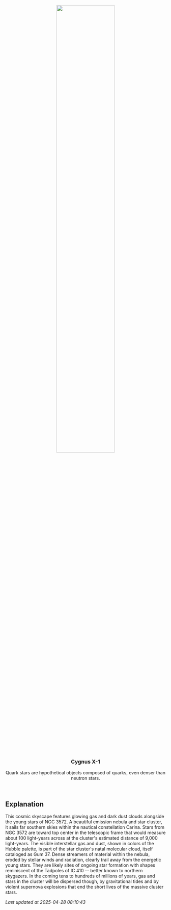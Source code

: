 <p align='center'>
    <img src='https://apod.nasa.gov/apod/image/2504/Gum37Hoo_Bozon_960.jpg' width='60%' />
    <h3 align="center">Cygnus X-1</h3>
    <p align="center">Quark stars are hypothetical objects composed of quarks, even denser than neutron stars.</p>
</p>
<br/>

Explanation
--
This cosmic skyscape features glowing gas and dark dust clouds alongside the young stars of NGC 3572.  A beautiful emission nebula and star cluster, it sails far southern skies within the nautical constellation Carina.  Stars from NGC 3572 are toward top center in the telescopic frame that would measure about 100 light-years across at the cluster's estimated distance of 9,000 light-years.  The visible interstellar gas and dust, shown in colors of the Hubble palette, is part of the star cluster's natal molecular cloud, itself cataloged as Gum 37. Dense streamers of material within the nebula, eroded by stellar winds and radiation, clearly trail away from the energetic young stars.  They are likely sites of ongoing star formation with shapes reminiscent of the Tadpoles of IC 410 -- better known to northern skygazers.  In the coming tens to hundreds of millions of years, gas and stars in the cluster will be dispersed though, by gravitational tides and by violent supernova explosions that end the short lives of the massive cluster stars.


*Last updated at 2025-04-28 08:10:43*
